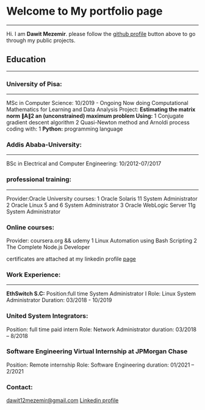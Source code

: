 # Welcome to My portfolio page
***
Hi. I am **Dawit Mezemir**. 
  please follow the [github profile](https://github.com/dawitanelay) button above to go through my public projects.
## Education
***
### University of Pisa:
***
MSc in Computer Science: 10/2019 - Ongoing
Now doing Computational Mathematics for Learning and Data Analysis Project:
**Estimating the matrix norm ∥A∥2 an (unconstrained) maximum problem Using:**
    1 Conjugate gradient descent algorithm
    2 Quasi-Newton method and Arnoldi process
coding with:
    1 **Python:** programming language
### Addis Ababa-University:
***
BSc in Electrical and Computer Engineering: 10/2012-07/2017
### professional training:
***
Provider:Oracle University
courses:
  1 Oracle Solaris 11 System Administrator
  2 Oracle Linux 5 and 6 System Administrator
  3 Oracle WebLogic Server 11g System Administrator
  
### Online courses:
  Provider: coursera.org && udemy
  1 Linux Automation using Bash Scripting 
  2 The Complete Node.js Developer
 
certificates are attached at my linkedin profile [page](https://www.linkedin.com/in/dawit-mezemir-9a2055118/)
### Work Experience:
***
**EthSwitch S.C:**
Position:full time System Administrator I
Role: Linux System Administrator
Duration: 03/2018 - 10/2019
### United System Integrators:
Position: full time paid intern
Role: Network Administrator
duration: 03/2018 – 8/2018
### Software Engineering Virtual Internship at JPMorgan Chase
Position: Remote internship
Role: Software Engineering
duration: 01/2021 – 2/2021
### Contact:
<dawit12mezemir@gmail.com>
[Linkedin profile](https://www.linkedin.com/in/dawit-mezemir-9a2055118/)



    
